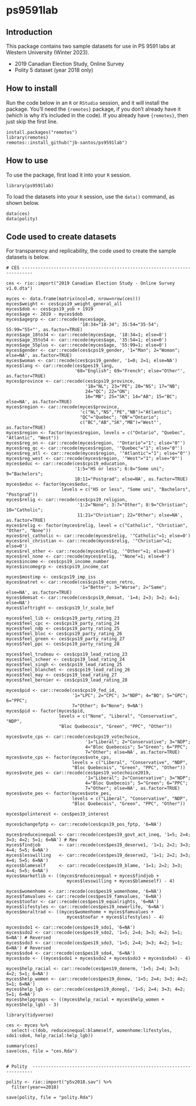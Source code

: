 ps9591lab
================

## Introduction

This package contains two sample datasets for use in PS 9591 labs at
Western University (Winter 2023).

- 2019 Canadian Election Study, Online Survey
- Polity 5 dataset (year 2018 only)

## How to install

Run the code below in an `R` or `RStudio` session, and it will install
the package. You’ll need the `{remotes}` package, if you don’t already
have it (which is why it’s included in the code). If you already have
`{remotes}`, then just skip the first line.

    install.packages("remotes")
    library(remotes)
    remotes::install_github("jb-santos/ps9591lab")

## How to use

To use the package, first load it into your `R` session.

    library(ps9591lab)

To load the datasets into your `R` session, use the `data()` command, as
shown below.

    data(ces)
    data(polity)

## Code used to create datasets

For transparency and replicability, the code used to create the sample
datasets is below.

    # CES --------------------------------------------------------------------------

    ces <- rio::import("2019 Canadian Election Study - Online Survey v1.0.dta")

    myces <- data.frame(matrix(ncol=0, nrow=nrow(ces)))
    myces$weight <- ces$cps19_weight_general_all
    myces$dob <- ces$cps19_yob + 1919
    myces$age <- 2019 - myces$dob
    myces$agegrp <- car::recode(myces$age, 
                                '18:34="18-34"; 35:54="35-54"; 55:99="55+"', as.factor=TRUE)
    myces$age_18to34 <- car::recode(myces$age, '18:34=1; else=0')
    myces$age_35to54 <- car::recode(myces$age, '35:54=1; else=0')
    myces$age_55plus <- car::recode(myces$age, '55:99=1; else=0')
    myces$gender <- car::recode(ces$cps19_gender, '1="Man"; 2="Woman"; else=NA', as.factor=TRUE)
    myces$woman <- car::recode(ces$cps19_gender, '1=0; 2=1; else=NA')
    myces$lang <- car::recode(ces$pes19_lang, 
                              '68="English"; 69="French"; else="Other"', as.factor=TRUE)
    myces$province <- car::recode(ces$cps19_province, 
                                  '18="NL"; 23="PE"; 20="NS"; 17="NB";
                                  24="QC"; 22="ON"; 
                                  16="MB"; 25="SK"; 14="AB"; 15="BC"; else=NA', as.factor=TRUE)
    myces$region <- car::recode(myces$province, 
                                'c("NL","NS","PE","NB")="Atlantic";
                                "QC"="Quebec"; "ON"="Ontario"; 
                                c("BC","AB","SK","MB")="West"', as.factor=TRUE)
    myces$region <- factor(myces$region, levels = c("Ontario", "Quebec", "Atlantic", "West"))
    myces$reg_on <- car::recode(myces$region, '"Ontario"="1"; else="0"')
    myces$reg_qc <- car::recode(myces$region, '"Quebec"="1"; else="0"')
    myces$reg_atl <- car::recode(myces$region, '"Atlantic"="1"; else="0"')
    myces$reg_west <- car::recode(myces$region, '"West"="1"; else="0"')
    myces$educ <- car::recode(ces$cps19_education, 
                              '1:5="HS or less"; 6:8="Some uni"; 9="Bachelors"; 
                              10:11="Postgrad"; else=NA', as.factor=TRUE)
    myces$educ <- factor(myces$educ, 
                         levels = c("HS or less", "Some uni", "Bachelors", "Postgrad"))
    myces$relig <- car::recode(ces$cps19_religion, 
                               '1:2="None"; 3:7="Other"; 8:9="Christian"; 10="Catholic";
                               11:21="Christian"; 22="Other"; else=NA', as.factor=TRUE)
    myces$relig <- factor(myces$relig, level = c("Catholic", "Christian", "Other", "None"))
    myces$rel_catholic <- car::recode(myces$relig, '"Catholic"=1; else=0')
    myces$rel_christian <- car::recode(myces$relig, '"Christian"=1; else=0')
    myces$rel_other <- car::recode(myces$relig, '"Other"=1; else=0')
    myces$rel_none <- car::recode(myces$relig, '"None"=1; else=0')
    myces$income <- ces$cps19_income_number
    myces$incomegrp <- ces$cps19_income_cat

    myces$mostimp <- ces$cps19_imp_iss
    myces$natret <- car::recode(ces$cps19_econ_retro, 
                                '1="Better"; 3="Worse"; 2="Same"; else=NA', as.factor=TRUE)
    myces$demsat <- car::recode(ces$cps19_demsat, '1=4; 2=3; 3=2; 4=1; else=NA')
    myces$leftright <- ces$cps19_lr_scale_bef

    myces$feel_lib <- ces$cps19_party_rating_23
    myces$feel_cpc <- ces$cps19_party_rating_24
    myces$feel_ndp <- ces$cps19_party_rating_25
    myces$feel_bloc <- ces$cps19_party_rating_26
    myces$feel_green <- ces$cps19_party_rating_27
    myces$feel_ppc <- ces$cps19_party_rating_28

    myces$feel_trudeau <- ces$cps19_lead_rating_23
    myces$feel_scheer <- ces$cps19_lead_rating_24
    myces$feel_singh <- ces$cps19_lead_rating_25
    myces$feel_blanchet <- ces$cps19_lead_rating_26
    myces$feel_may <- ces$cps19_lead_rating_27
    myces$feel_bernier <- ces$cps19_lead_rating_28

    myces$pid <- car::recode(ces$cps19_fed_id,
                             '1="LPC"; 2="CPC"; 3="NDP"; 4="BQ"; 5="GPC"; 6="PPC"; 
                             7="Other"; 8="None"; 9=NA')
    myces$pid <- factor(myces$pid, 
                        levels = c("None", "Liberal", "Conservative", "NDP", 
                        "Bloc Quebecois", "Green", "PPC", "Other"))

    myces$vote_cps <- car::recode(ces$cps19_votechoice, 
                                  '1="Liberal"; 2="Conservative"; 3="NDP"; 
                                  4="Bloc Quebecois"; 5="Green"; 6="PPC"; 
                                  7="Other"; else=NA', as.factor=TRUE)
    myces$vote_cps <- factor(myces$vote_cps, 
                             levels = c("Liberal", "Conservative", "NDP", 
                             "Bloc Quebecois", "Green", "PPC", "Other"))
    myces$vote_pes <- car::recode(ces$pes19_votechoice2019, 
                                  '1="Liberal"; 2="Conservative"; 3="NDP";
                                  4="Bloc Quebecois"; 5="Green"; 6="PPC"; 
                                  7="Other"; else=NA', as.factor=TRUE)
    myces$vote_pes <- factor(myces$vote_pes, 
                             levels = c("Liberal", "Conservative", "NDP", 
                             "Bloc Quebecois", "Green", "PPC", "Other"))

    myces$polinterest <- ces$pes19_interest

    myces$changefptp <- car::recode(ces$cps19_pos_fptp, '6=NA')

    myces$reduceinequal <- car::recode(ces$pes19_govt_act_ineq, '1=5; 2=4; 3=3; 4=2; 5=1; 6=NA') # Rev
    myces$findjob       <- car::recode(ces$pes19_deserve1, '1=1; 2=2; 3=3; 4=4; 5=5; 6=NA')
    myces$lesswilling   <- car::recode(ces$pes19_deserve2, '1=1; 2=2; 3=3; 4=4; 5=5; 6=NA')
    myces$blameself     <- car::recode(ces$pes19_blame, '1=1; 2=2; 3=3; 4=4; 5=5; 6=NA')
    myces$marketlib <- ((myces$reduceinequal + myces$findjob +
                           myces$lesswilling + myces$blameself) - 4)

    myces$womenhome <- car::recode(ces$pes19_womenhome, '6=NA')
    myces$famvalues <- car::recode(ces$pes19_famvalues, '6=NA')
    myces$toofar <- car::recode(ces$pes19_equalrights, '6=NA')
    myces$lifestyles <- car::recode(ces$pes19_newerlife, '6=NA')
    myces$moraltrad <- ((myces$womenhome + myces$famvalues +
                           myces$toofar + myces$lifestyles) - 4)

    myces$sdo1 <- car::recode(ces$pes19_sdo1, '6=NA')
    myces$sdo2 <- car::recode(ces$pes19_sdo2, '1=5; 2=4; 3=3; 4=2; 5=1; 6=NA') # Reversed
    myces$sdo3 <- car::recode(ces$pes19_sdo3, '1=5; 2=4; 3=3; 4=2; 5=1; 6=NA') # Reversed
    myces$sdo4 <- car::recode(ces$pes19_sdo4, '6=NA')
    myces$sdo <- ((myces$sdo1 + myces$sdo2 + myces$sdo3 + myces$sdo4) - 4)

    myces$help_racial <- car::recode(ces$pes19_donerm, '1=5; 2=4; 3=3; 4=2; 5=1; 6=NA')
    myces$help_women <- car::recode(ces$pes19_donew, '1=5; 2=4; 3=3; 4=2; 5=1; 6=NA')
    myces$help_lgb <- car::recode(ces$pes19_donegl, '1=5; 2=4; 3=3; 4=2; 5=1; 6=NA')
    myces$helpgroups <- ((myces$help_racial + myces$help_women + myces$help_lgb) - 3)

    library(tidyverse)

    ces <- myces %>%
      select(-c(dob, reduceinequal:blameself, womenhome:lifestyles, sdo1:sdo4, help_racial:help_lgb))

    summary(ces)
    save(ces, file = "ces.Rda")


    # Polity  ----------------------------------------------------------------------

    polity <- rio::import("p5v2018.sav") %>%
      filter(year==2018)

    save(polity, file = "polity.Rda")
